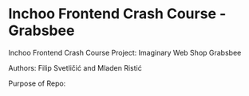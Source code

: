 # Inchoo Frontend Crash Course - Grabsbee
Inchoo Frontend Crash Course Project: Imaginary Web Shop Grabsbee

Authors: Filip Svetličić and Mladen Ristić

Purpose of Repo:
